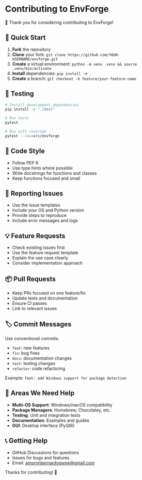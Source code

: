 # Contributing to EnvForge

🎉 Thank you for considering contributing to EnvForge!

## 🚀 Quick Start

1. **Fork** the repository
2. **Clone** your fork: `git clone https://github.com/YOUR-USERNAME/envforge.git`
3. **Create** a virtual environment: `python -m venv .venv && source .venv/bin/activate`
4. **Install** dependencies: `pip install -e .`
5. **Create** a branch: `git checkout -b feature/your-feature-name`

## 🧪 Testing

```bash
# Install development dependencies
pip install -e ".[dev]"

# Run tests
pytest

# Run with coverage
pytest --cov=src/envforge
```

## 📝 Code Style

- Follow PEP 8
- Use type hints where possible
- Write docstrings for functions and classes
- Keep functions focused and small

## 🐛 Reporting Issues

- Use the issue templates
- Include your OS and Python version
- Provide steps to reproduce
- Include error messages and logs

## 💡 Feature Requests

- Check existing issues first
- Use the feature request template
- Explain the use case clearly
- Consider implementation approach

## 📦 Pull Requests

- Keep PRs focused on one feature/fix
- Update tests and documentation
- Ensure CI passes
- Link to relevant issues

## 🏷️ Commit Messages
Use conventional commits:

- `feat`: new features
- `fix`: bug fixes
- `docs`: documentation changes
- `test`: testing changes
- `refactor`: code refactoring

Example: `feat: add Windows support for package detection`

## 🎯 Areas We Need Help

- **Multi-OS Support**: Windows/macOS compatibility
- **Package Managers**: Homebrew, Chocolatey, etc.
- **Testing**: Unit and integration tests
- **Documentation**: Examples and guides
- **GUI**: Desktop interface (PyQt6)

## 📞 Getting Help

- GitHub Discussions for questions
- Issues for bugs and features
- Email: amorimbernardogame@gmail.com

Thanks for contributing! 🚀
